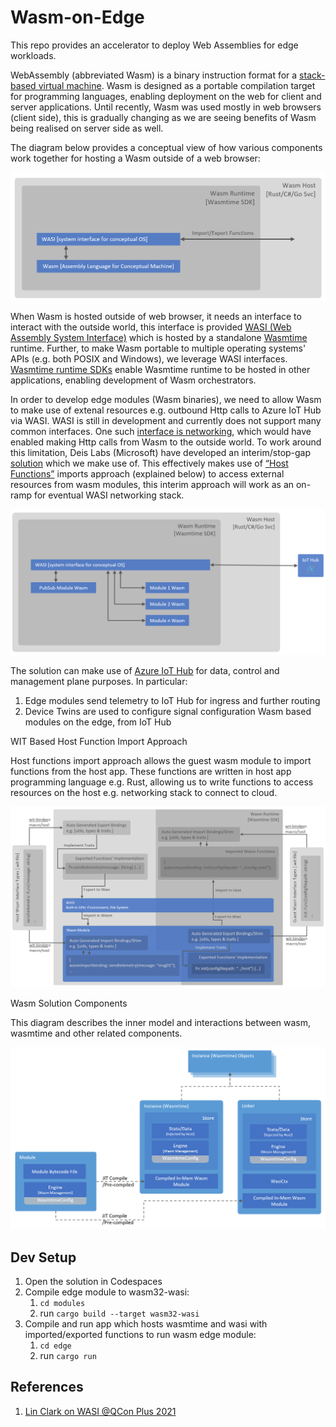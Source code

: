 # Wasm-on-Edge

This repo provides an accelerator to deploy Web Assemblies for edge workloads.

WebAssembly (abbreviated Wasm) is a binary instruction format for a [stack-based virtual machine](https://andreabergia.com/stack-based-virtual-machines/). Wasm is designed as a portable compilation target for programming languages, enabling deployment on the web for client and server applications. Until recently, Wasm was used mostly in web browsers (client side), this is gradually changing as we are seeing benefits of Wasm being realised on server side as well.

The diagram below provides a conceptual view of how various components work together for hosting a Wasm outside of a web browser:

![alt text](images/wasm-wasi-conceptual.png "Web Assemblies and WASI Conceptual Diagram")

When Wasm is hosted outside of web browser, it needs an interface to interact with the outside world, this interface is provided [WASI (Web Assembly System Interface)](https://wasi.dev/) which is hosted by a standalone [Wasmtime](https://github.com/bytecodealliance/wasmtime) runtime. Further, to make Wasm portable to multiple operating systems' APIs (e.g. both POSIX and Windows), we leverage WASI interfaces. [Wasmtime runtime SDKs](https://docs.wasmtime.dev/lang.html) enable Wasmtime runtime to be hosted in other applications, enabling development of Wasm orchestrators.

In order to develop edge modules (Wasm binaries), we need to allow Wasm to make use of extenal resources e.g. outbound Http calls to Azure IoT Hub via WASI. WASI is still in development and currently does not support many common interfaces. One such [interface is networking](https://github.com/WebAssembly/WASI/pull/312), which would have enabled making Http calls from Wasm to the outside world. To work around this limitation, Deis Labs (Microsoft) have developed an interim/stop-gap [solution](https://github.com/deislabs/wasi-experimental-http) which we make use of. This effectively makes use of [“Host Functions”](https://radu-matei.com/blog/wasm-components-host-implementations/) imports approach (explained below) to access external resources from wasm modules, this interim approach will work as an on-ramp for eventual WASI networking stack.

![alt text](images/wasm-wasi-edge.png "Web Assemblies on Edge")

The solution can make use of [Azure IoT Hub](https://docs.microsoft.com/en-gb/azure/iot-hub/) for data, control and management plane purposes. In particular:

1. Edge modules send telemetry to IoT Hub for ingress and further routing
2. Device Twins are used to configure signal configuration Wasm based modules on the edge, from IoT Hub

WIT Based Host Function Import Approach

Host functions import approach allows the guest wasm module to import functions from the host app. These functions are written in host app programming language e.g. Rust, allowing us to write functions to access resources on the host e.g. networking stack to connect to cloud. 

![alt text](images/wit-based-design.png "WIT Based Host Function Import Approach")

Wasm Solution Components

This diagram describes the inner model and interactions between wasm, wasmtime and other related components.

![alt text](images/components.png "Core Wasm Solution Components")

## Dev Setup

1. Open the solution in Codespaces
2. Compile edge module to wasm32-wasi:
    1. `cd modules`
    2. run `cargo build --target wasm32-wasi`
3. Compile and run app which hosts wasmtime and wasi with imported/exported functions to run wasm edge module:
    1. `cd edge`
    2. run `cargo run`

## References

1. [Lin Clark on WASI @QCon Plus 2021](https://www.infoq.com/presentations/wasi-system-interface/)